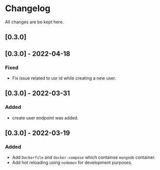 # Changelog

All changes are be kept here.

## [0.3.0]

## [0.3.0] - 2022-04-18

### Fixed

- Fix issue related to usr id while creating a new user.

## [0.3.0] - 2022-03-31

### Added

- create user endpoint was added.

## [0.3.0] - 2022-03-19

### Added

- Add `Dockerfile` and `docker-compose` which containse `mongodb` container.
- Add hot reloading using `nodemon` for development purposes.
